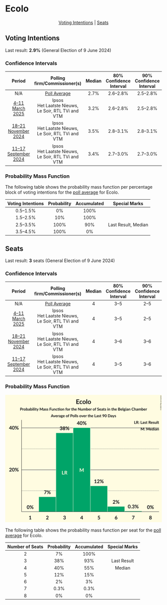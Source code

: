 # Ecolo

<p align="center"><a href="#voting-intentions">Voting Intentions</a> | <a href="#seats">Seats</a></p>

## Voting Intentions

Last result: **2.9%** (General Election of 9 June 2024)

### Confidence Intervals

| Period     | Polling firm/Commissioner(s) | Median | 80% Confidence Interval | 90% Confidence Interval | 95% Confidence Interval | 99% Confidence Interval |
|:----------:|:----------------:|:-----------:|:-----------------------:|:-----------------------:|:-----------------------:|:-----------------------:|
| N/A | [Poll Average](average.html) | 2.7% | 2.6–2.8% | 2.5–2.8% | 2.4–2.8% | 2.3–2.8% |
| [4–11 March 2025](2025-03-11-Ipsos.html) | Ipsos <br> Het Laatste Nieuws, Le Soir, RTL TVi and VTM | 3.2% | 2.6–2.8% | 2.5–2.8% | 2.4–2.8% | 2.3–2.8% |
| [18–21 November 2024](2024-11-21-Ipsos.html) | Ipsos <br> Het Laatste Nieuws, Le Soir, RTL TVi and VTM | 3.5% | 2.8–3.1% | 2.8–3.1% | 2.7–3.1% | 2.6–3.1% |
| [11–17 September 2024](2024-09-17-Ipsos.html) | Ipsos <br> Het Laatste Nieuws, Le Soir, RTL TVi and VTM | 3.4% | 2.7–3.0% | 2.7–3.0% | 2.6–3.0% | 2.5–3.0% |

### Probability Mass Function

The following table shows the probability mass function per percentage block of voting intentions for the [poll average](average.html) for Ecolo.

| Voting Intentions | Probability | Accumulated | Special Marks |
|:-----------------:|:-----------:|:-----------:|:-------------:|
| 0.5–1.5% | 0% | 100% |  |
| 1.5–2.5% | 10% | 100% |  |
| 2.5–3.5% | 100% | 90% | Last Result, Median |
| 3.5–4.5% | 100% | 0% |  |


## Seats

Last result: **3** seats (General Election of 9 June 2024)

### Confidence Intervals

| Period     | Polling firm/Commissioner(s) | Median | 80% Confidence Interval | 90% Confidence Interval | 95% Confidence Interval | 99% Confidence Interval |
|:----------:|:----------------:|:------:|:-----------------------:|:-----------------------:|:-----------------------:|:-----------------------:|
| N/A | [Poll Average](average.html) | 4 | 3–5 | 2–5 | 2–6 | 2–6 |
| [4–11 March 2025](2025-03-11-Ipsos.html) | Ipsos <br> Het Laatste Nieuws, Le Soir, RTL TVi and VTM | 4 | 3–5 | 2–5 | 2–6 | 2–6 |
| [18–21 November 2024](2024-11-21-Ipsos.html) | Ipsos <br> Het Laatste Nieuws, Le Soir, RTL TVi and VTM | 4 | 3–6 | 3–6 | 3–7 | 3–8 |
| [11–17 September 2024](2024-09-17-Ipsos.html) | Ipsos <br> Het Laatste Nieuws, Le Soir, RTL TVi and VTM | 4 | 3–5 | 3–6 | 3–6 | 2–7 |

### Probability Mass Function

![Graph with seats probability mass function not yet produced](average-seats-pmf-ecolo.png "Seats Probability Mass Function")

The following table shows the probability mass function per seat for the [poll average](average.html) for Ecolo.

| Number of Seats | Probability | Accumulated | Special Marks |
|:---------------:|:-----------:|:-----------:|:-------------:|
| 2 | 7% | 100% |  |
| 3 | 38% | 93% | Last Result |
| 4 | 40% | 55% | Median |
| 5 | 12% | 15% |  |
| 6 | 2% | 3% |  |
| 7 | 0.3% | 0.3% |  |
| 8 | 0% | 0% |  |


